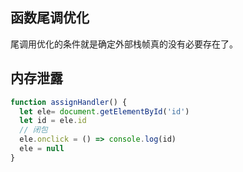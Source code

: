 ## 函数尾调优化
尾调用优化的条件就是确定外部栈帧真的没有必要存在了。

## 内存泄露
```js
function assignHandler() {
  let ele= document.getElementById('id')
  let id = ele.id
  // 闭包
  ele.onclick = () => console.log(id)
  ele = null
}
```
